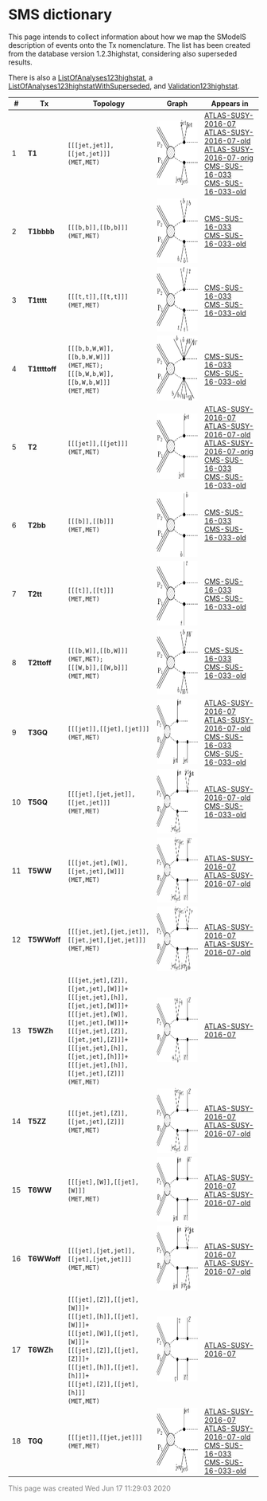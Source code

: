 

# SMS dictionary
This page intends to collect information about how we map the SModelS description of
events onto the Tx nomenclature. The list has been created from the database version 1.2.3highstat, considering also superseded results.

There is also a [ListOfAnalyses123highstat](https://smodels.github.io/docs/ListOfAnalyses123highstat), a [ListOfAnalyses123highstatWithSuperseded](https://smodels.github.io/docs/ListOfAnalyses123highstatWithSuperseded), and [Validation123highstat](Validation123highstat).

| **#** | **Tx** | **Topology** | **Graph** | **Appears in** |
| ----- | ------ | ------------ | --------- | -------------- |
| 1 | <a name="T1"></a>**T1**<br> | `[[[jet,jet]],[[jet,jet]]]`<BR>`(MET,MET)` | <img alt="T1" src="../feyn/straight/T1.png" height="130"> | [ATLAS-SUSY-2016-07](ListOfAnalyses123highstat#ATLAS-SUSY-2016-07)<BR>[ATLAS-SUSY-2016-07-old](ListOfAnalyses123highstat#ATLAS-SUSY-2016-07-old)<BR>[ATLAS-SUSY-2016-07-orig](ListOfAnalyses123highstat#ATLAS-SUSY-2016-07-orig)<BR>[CMS-SUS-16-033](ListOfAnalyses123highstat#CMS-SUS-16-033)<BR>[CMS-SUS-16-033-old](ListOfAnalyses123highstat#CMS-SUS-16-033-old)|
| 2 | <a name="T1bbbb"></a>**T1bbbb**<br> | `[[[b,b]],[[b,b]]]`<BR>`(MET,MET)` | <img alt="T1bbbb" src="../feyn/straight/T1bbbb.png" height="130"> | [CMS-SUS-16-033](ListOfAnalyses123highstat#CMS-SUS-16-033)<BR>[CMS-SUS-16-033-old](ListOfAnalyses123highstat#CMS-SUS-16-033-old)|
| 3 | <a name="T1tttt"></a>**T1tttt**<br> | `[[[t,t]],[[t,t]]]`<BR>`(MET,MET)` | <img alt="T1tttt" src="../feyn/straight/T1tttt.png" height="130"> | [CMS-SUS-16-033](ListOfAnalyses123highstat#CMS-SUS-16-033)<BR>[CMS-SUS-16-033-old](ListOfAnalyses123highstat#CMS-SUS-16-033-old)|
| 4 | <a name="T1ttttoff"></a>**T1ttttoff**<br> | `[[[b,b,W,W]],[[b,b,W,W]]]`<BR>`(MET,MET);`<BR>`[[[b,W,b,W]],[[b,W,b,W]]]`<BR>`(MET,MET)` | <img alt="T1ttttoff" src="../feyn/straight/T1ttttoff.png" height="130"> | [CMS-SUS-16-033](ListOfAnalyses123highstat#CMS-SUS-16-033)<BR>[CMS-SUS-16-033-old](ListOfAnalyses123highstat#CMS-SUS-16-033-old)|
| 5 | <a name="T2"></a>**T2**<br> | `[[[jet]],[[jet]]]`<BR>`(MET,MET)` | <img alt="T2" src="../feyn/straight/T2.png" height="130"> | [ATLAS-SUSY-2016-07](ListOfAnalyses123highstat#ATLAS-SUSY-2016-07)<BR>[ATLAS-SUSY-2016-07-old](ListOfAnalyses123highstat#ATLAS-SUSY-2016-07-old)<BR>[ATLAS-SUSY-2016-07-orig](ListOfAnalyses123highstat#ATLAS-SUSY-2016-07-orig)<BR>[CMS-SUS-16-033](ListOfAnalyses123highstat#CMS-SUS-16-033)<BR>[CMS-SUS-16-033-old](ListOfAnalyses123highstat#CMS-SUS-16-033-old)|
| 6 | <a name="T2bb"></a>**T2bb**<br> | `[[[b]],[[b]]]`<BR>`(MET,MET)` | <img alt="T2bb" src="../feyn/straight/T2bb.png" height="130"> | [CMS-SUS-16-033](ListOfAnalyses123highstat#CMS-SUS-16-033)<BR>[CMS-SUS-16-033-old](ListOfAnalyses123highstat#CMS-SUS-16-033-old)|
| 7 | <a name="T2tt"></a>**T2tt**<br> | `[[[t]],[[t]]]`<BR>`(MET,MET)` | <img alt="T2tt" src="../feyn/straight/T2tt.png" height="130"> | [CMS-SUS-16-033](ListOfAnalyses123highstat#CMS-SUS-16-033)<BR>[CMS-SUS-16-033-old](ListOfAnalyses123highstat#CMS-SUS-16-033-old)|
| 8 | <a name="T2ttoff"></a>**T2ttoff**<br> | `[[[b,W]],[[b,W]]]`<BR>`(MET,MET);`<BR>`[[[W,b]],[[W,b]]]`<BR>`(MET,MET)` | <img alt="T2ttoff" src="../feyn/straight/T2ttoff.png" height="130"> | [CMS-SUS-16-033](ListOfAnalyses123highstat#CMS-SUS-16-033)<BR>[CMS-SUS-16-033-old](ListOfAnalyses123highstat#CMS-SUS-16-033-old)|
| 9 | <a name="T3GQ"></a>**T3GQ**<br> | `[[[jet]],[[jet],[jet]]]`<BR>`(MET,MET)` | <img alt="T3GQ" src="../feyn/straight/T3GQ.png" height="130"> | [ATLAS-SUSY-2016-07](ListOfAnalyses123highstat#ATLAS-SUSY-2016-07)<BR>[ATLAS-SUSY-2016-07-old](ListOfAnalyses123highstat#ATLAS-SUSY-2016-07-old)<BR>[CMS-SUS-16-033](ListOfAnalyses123highstat#CMS-SUS-16-033)<BR>[CMS-SUS-16-033-old](ListOfAnalyses123highstat#CMS-SUS-16-033-old)|
| 10 | <a name="T5GQ"></a>**T5GQ**<br> | `[[[jet],[jet,jet]],[[jet,jet]]]`<BR>`(MET,MET)` | <img alt="T5GQ" src="../feyn/straight/T5GQ.png" height="130"> | [ATLAS-SUSY-2016-07-old](ListOfAnalyses123highstat#ATLAS-SUSY-2016-07-old)<BR>[CMS-SUS-16-033-old](ListOfAnalyses123highstat#CMS-SUS-16-033-old)|
| 11 | <a name="T5WW"></a>**T5WW**<br> | `[[[jet,jet],[W]],[[jet,jet],[W]]]`<BR>`(MET,MET)` | <img alt="T5WW" src="../feyn/straight/T5WW.png" height="130"> | [ATLAS-SUSY-2016-07](ListOfAnalyses123highstat#ATLAS-SUSY-2016-07)<BR>[ATLAS-SUSY-2016-07-old](ListOfAnalyses123highstat#ATLAS-SUSY-2016-07-old)|
| 12 | <a name="T5WWoff"></a>**T5WWoff**<br> | `[[[jet,jet],[jet,jet]],[[jet,jet],[jet,jet]]]`<BR>`(MET,MET)` | <img alt="T5WWoff" src="../feyn/straight/T5WWoff.png" height="130"> | [ATLAS-SUSY-2016-07](ListOfAnalyses123highstat#ATLAS-SUSY-2016-07)<BR>[ATLAS-SUSY-2016-07-old](ListOfAnalyses123highstat#ATLAS-SUSY-2016-07-old)|
| 13 | <a name="T5WZh"></a>**T5WZh**<br> | `[[[jet,jet],[Z]],[[jet,jet],[W]]]+`<BR>`[[[jet,jet],[h]],[[jet,jet],[W]]]+`<BR>`[[[jet,jet],[W]],[[jet,jet],[W]]]+`<BR>`[[[jet,jet],[Z]],[[jet,jet],[Z]]]+`<BR>`[[[jet,jet],[h]],[[jet,jet],[h]]]+`<BR>`[[[jet,jet],[h]],[[jet,jet],[Z]]]`<BR>`(MET,MET)` | <img alt="T5WZh" src="../feyn/straight/T5WZh.png" height="130"> | [ATLAS-SUSY-2016-07](ListOfAnalyses123highstat#ATLAS-SUSY-2016-07)|
| 14 | <a name="T5ZZ"></a>**T5ZZ**<br> | `[[[jet,jet],[Z]],[[jet,jet],[Z]]]`<BR>`(MET,MET)` | <img alt="T5ZZ" src="../feyn/straight/T5ZZ.png" height="130"> | [ATLAS-SUSY-2016-07](ListOfAnalyses123highstat#ATLAS-SUSY-2016-07)<BR>[ATLAS-SUSY-2016-07-old](ListOfAnalyses123highstat#ATLAS-SUSY-2016-07-old)|
| 15 | <a name="T6WW"></a>**T6WW**<br> | `[[[jet],[W]],[[jet],[W]]]`<BR>`(MET,MET)` | <img alt="T6WW" src="../feyn/straight/T6WW.png" height="130"> | [ATLAS-SUSY-2016-07](ListOfAnalyses123highstat#ATLAS-SUSY-2016-07)<BR>[ATLAS-SUSY-2016-07-old](ListOfAnalyses123highstat#ATLAS-SUSY-2016-07-old)|
| 16 | <a name="T6WWoff"></a>**T6WWoff**<br> | `[[[jet],[jet,jet]],[[jet],[jet,jet]]]`<BR>`(MET,MET)` | <img alt="T6WWoff" src="../feyn/straight/T6WWoff.png" height="130"> | [ATLAS-SUSY-2016-07](ListOfAnalyses123highstat#ATLAS-SUSY-2016-07)<BR>[ATLAS-SUSY-2016-07-old](ListOfAnalyses123highstat#ATLAS-SUSY-2016-07-old)|
| 17 | <a name="T6WZh"></a>**T6WZh**<br> | `[[[jet],[Z]],[[jet],[W]]]+`<BR>`[[[jet],[h]],[[jet],[W]]]+`<BR>`[[[jet],[W]],[[jet],[W]]]+`<BR>`[[[jet],[Z]],[[jet],[Z]]]+`<BR>`[[[jet],[h]],[[jet],[h]]]+`<BR>`[[[jet],[Z]],[[jet],[h]]]`<BR>`(MET,MET)` | <img alt="T6WZh" src="../feyn/straight/T6WZh.png" height="130"> | [ATLAS-SUSY-2016-07](ListOfAnalyses123highstat#ATLAS-SUSY-2016-07)|
| 18 | <a name="TGQ"></a>**TGQ**<br> | `[[[jet]],[[jet,jet]]]`<BR>`(MET,MET)` | <img alt="TGQ" src="../feyn/straight/TGQ.png" height="130"> | [ATLAS-SUSY-2016-07](ListOfAnalyses123highstat#ATLAS-SUSY-2016-07)<BR>[ATLAS-SUSY-2016-07-old](ListOfAnalyses123highstat#ATLAS-SUSY-2016-07-old)<BR>[CMS-SUS-16-033](ListOfAnalyses123highstat#CMS-SUS-16-033)<BR>[CMS-SUS-16-033-old](ListOfAnalyses123highstat#CMS-SUS-16-033-old)|

<font color='grey'>This page was created Wed Jun 17 11:29:03 2020</font>
